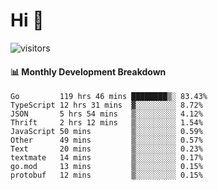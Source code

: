 # Hi 👋
 
![visitors](https://visitor-badge.glitch.me/badge?page_id=sorcererxw.sorcererx)

#### 📊 Monthly Development Breakdown

<!--START_SECTION:waka-->
```text
Go         119 hrs 46 mins ████████▒░ 83.43%
TypeScript 12 hrs 31 mins  ▓░░░░░░░░░ 8.72%
JSON       5 hrs 54 mins   ▒░░░░░░░░░ 4.12%
Thrift     2 hrs 12 mins   ▒░░░░░░░░░ 1.54%
JavaScript 50 mins         ▒░░░░░░░░░ 0.59%
Other      49 mins         ▒░░░░░░░░░ 0.57%
Text       20 mins         ▒░░░░░░░░░ 0.23%
textmate   14 mins         ▒░░░░░░░░░ 0.17%
go.mod     13 mins         ▒░░░░░░░░░ 0.15%
protobuf   12 mins         ▒░░░░░░░░░ 0.15%
```
<!--END_SECTION:waka-->
